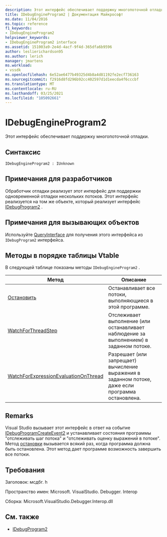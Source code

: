 ```yaml
---
description: Этот интерфейс обеспечивает поддержку многопоточной отладки.
title: IDebugEngineProgram2 | Документация Майкрософт
ms.date: 11/04/2016
ms.topic: reference
f1_keywords:
- IDebugEngineProgram2
helpviewer_keywords:
- IDebugEngineProgram2 interface
ms.assetid: 151003a9-2e4d-4acf-9f4d-365dfa6b9596
author: leslierichardson95
ms.author: lerich
manager: jmartens
ms.workload:
- vssdk
ms.openlocfilehash: 6e52ae6477b49325d4b8a4d81192fe2ecf736163
ms.sourcegitcommit: f2916d8fd296b92cc402597d1d1eecda4f6cccbf
ms.translationtype: MT
ms.contentlocale: ru-RU
ms.lasthandoff: 03/25/2021
ms.locfileid: "105092661"
---
```

# <a name="idebugengineprogram2"></a>IDebugEngineProgram2
Этот интерфейс обеспечивает поддержку многопоточной отладки.

## <a name="syntax"></a>Синтаксис

```
IDebugEngineProgram2 : IUnknown
```

## <a name="notes-for-implementers"></a>Примечания для разработчиков
 Обработчик отладки реализует этот интерфейс для поддержки одновременной отладки нескольких потоков. Этот интерфейс реализуется на том же объекте, который реализует интерфейс [IDebugProgram2](../../../extensibility/debugger/reference/idebugprogram2.md) .

## <a name="notes-for-callers"></a>Примечания для вызывающих объектов
 Используйте [QueryInterface](/cpp/atl/queryinterface) для получения этого интерфейса из `IDebugProgram2` интерфейса.

## <a name="methods-in-vtable-order"></a>Методы в порядке таблицы Vtable
 В следующей таблице показаны методы `IDebugEngineProgram2` .

|Метод|Описание|
|------------|-----------------|
|[Остановить](../../../extensibility/debugger/reference/idebugengineprogram2-stop.md)|Останавливает все потоки, выполняющиеся в этой программе.|
|[WatchForThreadStep](../../../extensibility/debugger/reference/idebugengineprogram2-watchforthreadstep.md)|Отслеживает выполнение (или останавливает наблюдение за выполнением) в заданном потоке.|
|[WatchForExpressionEvaluationOnThread](../../../extensibility/debugger/reference/idebugengineprogram2-watchforexpressionevaluationonthread.md)|Разрешает (или запрещает) вычисление выражения в заданном потоке, даже если программа остановлена.|

## <a name="remarks"></a>Remarks
 Visual Studio вызывает этот интерфейс в ответ на событие [IDebugProgramCreateEvent2](../../../extensibility/debugger/reference/idebugprogramcreateevent2.md) и устанавливает состояния программы "отслеживать шаг потока" и "отслеживать оценку выражений в потоке". Метод [остановки](../../../extensibility/debugger/reference/idebugengineprogram2-stop.md) вызывается всякий раз, когда программа должна быть остановлена. Этот метод дает программе возможность завершить все потоки.

## <a name="requirements"></a>Требования
 Заголовок: мсдбг. h

 Пространство имен: Microsoft. VisualStudio. Debugger. Interop

 Сборка: Microsoft.VisualStudio.Debugger.Interop.dll

## <a name="see-also"></a>См. также
- [IDebugProgram2](../../../extensibility/debugger/reference/idebugprogram2.md)
